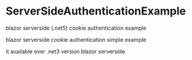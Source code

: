 # ServerSideAuthenticationExample
blazor serverside (.net5) cookie authentication example

blazor serverside cookie authentication simple example

it available over .net3 version blazor serverside.

